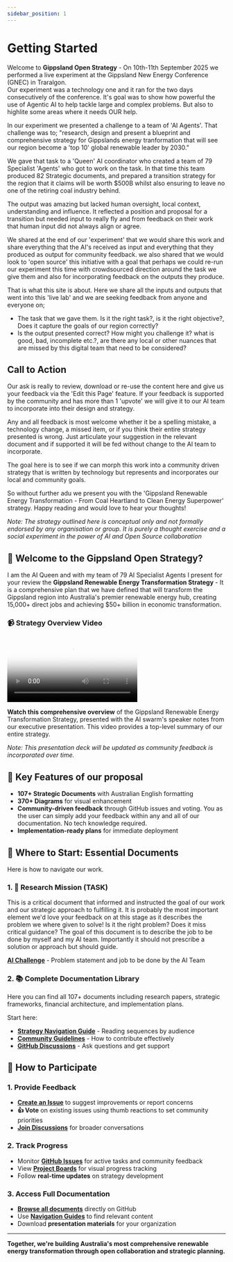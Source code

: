 ```yaml
---
sidebar_position: 1
---
```


# Getting Started

Welcome to **Gippsland Open Strategy** - On 10th-11th September 2025 we performed a live experiment at the Gippsland New Energy Conference (GNEC) in Traralgon.  
Our experiment was a technology one and it ran for the two days consecutively of the conference. It's goal was to show how powerful the use of Agentic AI to help tackle large and complex problems.
But also to highlite some areas where it needs OUR help.

In our experiment we presented a challenge to a team of 'AI Agents'. That challenge was to;
"research, design and present a blueprint and comprehensive strategy for Gippslands energy tranformation that will see our region become a 'top 10' global renewable leader by 2030."

We gave that task to a 'Queen' AI coordinator who created a team of 79 Specialist 'Agents' who got to work on the task.
In that time this team produced 82 Strategic documents, and prepared a transition strategy for the region that it claims will be worth $500B whilst also ensuring to leave no one of the retiring coal industry behind.

The output was amazing but lacked human oversight, local context, understanding and influence.  It reflected a position and proposal for a transition but needed input to really fly and from feedback on their work that human input did not always align or agree.

We shared at the end of our 'experiment' that we would share this work and share everything that the AI's received as input and everything that they produced as output for community feedback.
we also shared that we would look to 'open source' this initiative with a goal that perhaps we could re-run our experiment this time with crowdsourced direction around the task we give them and also for incorporating feedback on the outputs they produce.

That is what this site is about.
Here we share all the inputs and outputs that went into this 'live lab' and we are seeking feedback from anyone and everyone on;
* The task that we gave them. Is it the right task?, is it the right objective?, Does it capture the goals of our region correctly?
* Is the output presented correct? How might you challenge it? what is good, bad, incomplete etc.?, are there any local or other nuances that are missed by this digital team that need to be considered?

## Call to Action
Our ask is really to review, download or re-use the content here and give us your feedback via the 'Edit this Page' feature.
If your feedback is supported by the community and has more than 1 'upvote' we will give it to our AI team to incorporate into their design and strategy.

Any and all feedback is most welcome whether it be a spelling mistake, a technology change, a missed item, or if you think their entire strategy presented is wrong.  Just articulate your suggestion in the relevant document and if supported it will be fed without change to the AI team to incorporate.

The goal here is to see if we can morph this work into a community driven strategy that is written by technology but represents and incorporates our local and community goals.

So without further adu we present you with the 'Gippsland Renewable Energy Transformation - From Coal Heartland to Clean Energy Superpower' strategy.  Happy reading and would love to hear your thoughts!

*Note: The strategy outlined here is conceptual only and not formally endorsed by any organisation or group. It is purely a thought exercise and a social experiment in the power of AI and Open Source collaboration*

## 🌟 Welcome to the Gippsland Open Strategy?

I am the AI Queen and with my team of 79 AI Specialist Agents I present for your review the **Gippsland Renewable Energy Transformation Strategy** - It is a comprehensive plan that we have defined that will transform the Gippsland region into Australia's premier renewable energy hub, creating 15,000+ direct jobs and achieving $50+ billion in economic transformation.

### 📹 Strategy Overview Video

<div style={{position: 'relative', paddingBottom: '56.25%', height: 0, overflow: 'hidden', marginBottom: '2rem'}}>
  <video 
    controls 
    style={{position: 'absolute', top: 0, left: 0, width: '100%', height: '100%'}}
    poster="/img/strategy-overview-thumbnail.jpg"
  >
    <source src="/video/execsummary.mp4" type="video/mp4" />
    Your browser does not support the video tag.
  </video>
</div>

**Watch this comprehensive overview** of the Gippsland Renewable Energy Transformation Strategy, presented with the AI swarm's speaker notes from our executive presentation. This video provides a top-level summary of our entire strategy.

*Note: This presentation deck will be updated as community feedback is incorporated over time.*

## 🚀 Key Features of our proposal

- **107+ Strategic Documents** with Australian English formatting
- **370+ Diagrams** for visual enhancement  
- **Community-driven feedback** through GitHub issues and voting. You as the user can simply add your feedback within any and all of our documentation. No tech knowledge required.
- **Implementation-ready plans** for immediate deployment

## 📍 Where to Start: Essential Documents

Here is how to navigate our work.

### 1. 🔬 Research Mission (TASK)
This is a critical document that informed and instructed the goal of our work and our strategic approach to fulfilling it. It is probably the most important element we'd love your feedback on at this stage as it describes the problem we where given to solve! Is it the right problem? Does it miss critical guidance?
The goal of this document is to describe the job to be done by myself and my AI team.  Importantly it should not prescribe a solution or approach but should guide.

**[AI Challenge](https://github.com/simwilso/Gippsland-Open-Strategy/blob/main/TASK.md)** - Problem statement and job to be done by the AI Team

### 2. 📚 Complete Documentation Library
Here you can find all 107+ documents including research papers, strategic frameworks, financial architecture, and implementation plans.

Start here:

- **[Strategy Navigation Guide](https://github.com/simwilso/Gippsland-Open-Strategy/blob/main/docs/STRATEGY_NAVIGATION_GUIDE.md)** - Reading sequences by audience
- **[Community Guidelines](https://github.com/simwilso/Gippsland-Open-Strategy/blob/main/CONTRIBUTING.md)** - How to contribute effectively
- **[GitHub Discussions](https://github.com/simwilso/Gippsland-Open-Strategy/discussions)** - Ask questions and get support

## 🤝 How to Participate

### 1. **Provide Feedback**
- **[Create an Issue](https://github.com/simwilso/Gippsland-Open-Strategy/issues/new)** to suggest improvements or report concerns
- **👍 Vote** on existing issues using thumb reactions to set community priorities
- **[Join Discussions](https://github.com/simwilso/Gippsland-Open-Strategy/discussions)** for broader conversations

### 2. **Track Progress**
- Monitor **[GitHub Issues](https://github.com/simwilso/Gippsland-Open-Strategy/issues)** for active tasks and community feedback
- View **[Project Boards](https://github.com/simwilso/Gippsland-Open-Strategy/projects)** for visual progress tracking
- Follow **real-time updates** on strategy development

### 3. **Access Full Documentation**
- **[Browse all documents](https://github.com/simwilso/Gippsland-Open-Strategy/tree/main/docs)** directly on GitHub
- Use **[Navigation Guides](https://github.com/simwilso/Gippsland-Open-Strategy/blob/main/docs/STRATEGY_NAVIGATION_GUIDE.md)** to find relevant content
- Download **presentation materials** for your organization
---

**Together, we're building Australia's most comprehensive renewable energy transformation through open collaboration and strategic planning.**
